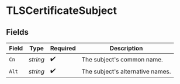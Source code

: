 # TLSCertificateSubject


## Fields

| Field                            | Type                             | Required                         | Description                      |
| -------------------------------- | -------------------------------- | -------------------------------- | -------------------------------- |
| `Cn`                             | *string*                         | :heavy_check_mark:               | The subject's common name.       |
| `Alt`                            | *string*                         | :heavy_check_mark:               | The subject's alternative names. |
